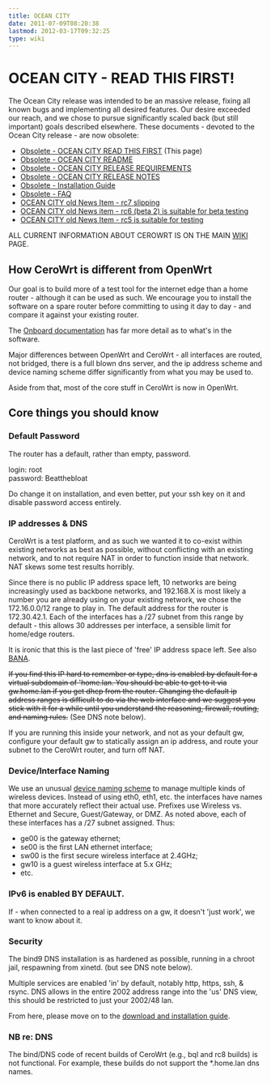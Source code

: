 ```yaml
---
title: OCEAN CITY
date: 2011-07-09T08:20:38
lastmod: 2012-03-17T09:32:25
type: wiki
---
```

OCEAN CITY - READ THIS FIRST!
=============================

The Ocean City release was intended to be an massive release, fixing all
known bugs and implementing all desired features. Our desire exceeded
our reach, and we chose to pursue significantly scaled back (but still
important) goals described elsewhere. These documents - devoted to the
Ocean City release - are now obsolete:

-   [Obsolete - OCEAN CITY READ THIS FIRST](OCEAN_CITY.md)
    (This page)
-   [Obsolete - OCEAN CITY README](OCEAN_CITY_README.md)
-   [Obsolete - OCEAN CITY RELEASE     REQUIREMENTS](OCEAN_CITY_RELEASE_REQUIREMENTS.md)
-   [Obsolete - OCEAN CITY RELEASE     NOTES](OCEAN_CITY_RELEASE_NOTES.md)
-   [Obsolete - Installation     Guide](OCEAN_CITY_INSTALLATION_GUIDE.md)
-   [Obsolete - FAQ](OCEAN_CITY_FAQ.md)
-   [OCEAN CITY old News Item - rc7 slipping](OCEAN_CITY_old_News_Item_-_rc7_slipping.md)
-   [OCEAN CITY old News item - rc6 (beta 2) is suitable for beta testing](OCEAN_CITY_old_News_item_-_rc6_(beta_2)_is_suitable_for_beta_testing.md)
-   [OCEAN CITY old News Item - rc5 is suitable for testing](OCEAN_CITY_old_News_Item_-_rc5_is_suitable_for_testing.md)

ALL CURRENT INFORMATION ABOUT CEROWRT IS ON THE MAIN [WIKI](index.md)
PAGE.

How CeroWrt is different from OpenWrt
-------------------------------------

Our goal is to build more of a test tool for the internet edge than a
home router - although it can be used as such. We encourage you to
install the software on a spare router before committing to using it day
to day - and compare it against your existing router.

The [Onboard
documentation](http://jupiter.lab.bufferbloat.net/cerowrt/about.html)
has far more detail as to what's in the software.

Major differences between OpenWrt and CeroWrt - all interfaces are
routed, not bridged, there is a full blown dns server, and the ip
address scheme and device naming scheme differ significantly from what
you may be used to.

Aside from that, most of the core stuff in CeroWrt is now in OpenWrt.

Core things you should know
---------------------------

### Default Password

The router has a default, rather than empty, password.

login: root\
password: Beatthebloat

Do change it on installation, and even better, put your ssh key on it
and disable password access entirely.

### IP addresses & DNS

CeroWrt is a test platform, and as such we wanted it to co-exist within
existing networks as best as possible, without conflicting with an
existing network, and to not require NAT in order to function inside
that network. NAT skews some test results horribly.

Since there is no public IP address space left, 10 networks are being
increasingly used as backbone networks, and 192.168.X is most likely a
number you are already using on your existing network, we chose the
172.16.0.0/12 range to play in. The default address for the router is
172.30.42.1. Each of the interfaces has a /27 subnet from this range by
default - this allows 30 addresses per interface, a sensible limit for
home/edge routers.

It is ironic that this is the last piece of 'free' IP address space
left. See also [BANA](/bloat/wiki/BANA.md).

~~If you find this IP hard to remember or type, dns is enabled by
default for a virtual subdomain of 'home.lan. You should be able to get
to it via gw.home.lan if you get dhcp from the router. Changing the
default ip address ranges is difficult to do via the web interface and
we suggest you stick with it for a while until you understand the
reasoning, firewall, routing, and naming rules.~~ (See DNS note below).

If you are running this inside your network, and not as your default gw,
configure your default gw to statically assign an ip address, and route
your subnet to the CeroWrt router, and turn off NAT.

### Device/Interface Naming

We use an unusual [device naming scheme](Device_naming_scheme.md) to manage multiple
kinds of wireless devices. Instead of using eth0, eth1, etc. the
interfaces have names that more accurately reflect their actual use.
Prefixes use Wireless vs. Ethernet and Secure, Guest/Gateway, or DMZ. As
noted above, each of these interfaces has a /27 subnet assigned. Thus:

-   ge00 is the gateway ethernet;
-   se00 is the first LAN ethernet interface;
-   sw00 is the first secure wireless interface at 2.4GHz;
-   gw10 is a guest wireless interface at 5.x GHz;
-   etc.

### IPv6 is enabled **BY DEFAULT**.

If - when connected to a real ip address on a gw, it doesn't 'just
work', we want to know about it.

### Security

The bind9 DNS installation is as hardened as possible, running in a
chroot jail, respawning from xinetd. (but see DNS note below).

Multiple services are enabled 'in' by default, notably http, https, ssh,
& rsync. DNS allows in the entire 2002 address range into the 'us' DNS
view, this should be restricted to just your 2002/48 lan.

From here, please move on to the [download and installation guide](OCEAN_CITY_INSTALLATION_GUIDE.md).

### NB re: DNS

The bind/DNS code of recent builds of CeroWrt (e.g., bql and rc8 builds)
is not functional. For example, these builds do not support the
\*.home.lan dns names.
